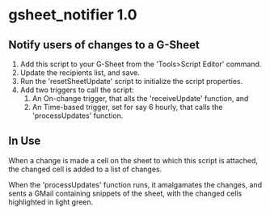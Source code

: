 # gsheet_notifier 1.0

## Notify users of changes to a G-Sheet

1. Add this script to your G-Sheet from the 'Tools>Script Editor' command.
2. Update the recipients list, and save.
3. Run the 'resetSheetUpdate' script to initialize the script properties.
4. Add two triggers to call the script:
    1. An On-change trigger, that alls the 'receiveUpdate' function, and
    2. An Time-based trigger, set for say 6 hourly, that calls the 'processUpdates' function.

## In Use

When a change is made a cell on the sheet to which this script is attached, 
the changed cell is added to a list of changes.

When the 'processUpdates' function runs, it amalgamates the changes, and sents a GMail
containing snippets of the sheet, with the changed cells highlighted in light green.

